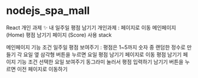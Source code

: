 # nodejs_spa_mall
React 개인 과제
✨ 내 일주일 평점 남기기
개인과제 : 페이지로 이동
메인페이지 (Home)
평점 남기기 페이지 (Score)
사용 stack
    
메인페이지 기능 조건
일주일 평점 보여주기 : 평점은 1~5까지 숫자 중 랜덤한 정수로 만들기
각 요일 옆 삼각형 버튼을 누르면 요일 평점 남기기 페이지로 이동
평점 남기기 페이지 기능 조건
선택한 요일 보여주기
동그라미 눌러서 평점 입력하기
남기기 버튼을 누르면 이전 페이지로 이동하기

